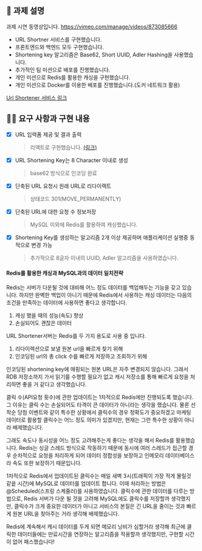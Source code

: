 ## 📌 과제 설명 <!-- 어떤 걸 만들었는지 대략적으로 설명해주세요 -->
과제 시연 동영상입니다.
https://vimeo.com/manage/videos/873085666

- URL Shortner 서비스를 구현했습니다.
- 프론트엔드와 백엔드 모두 구현했습니다.
- Shortening key 알고리즘은 Base62, Short UUID, Adler Hashing을 사용했습니다.
- 추가적인 팀 미션으로 배포를 진행했습니다.
- 개인 미션으로 Redis를 활용한 캐싱을 구현했습니다.
- 개인 미션으로 Docker를 이용한 배포를 진행했습니다.(도커 네트워크 활용)

[Url Shortener 서비스 링크](http://ec2-3-35-240-254.ap-northeast-2.compute.amazonaws.com:3000)

## 👩‍💻 요구 사항과 구현 내용 <!-- 기능을 Commit 별로 잘개 쪼개고, Commit 별로 설명해주세요 -->

- [x] URL 입력폼 제공 및 결과 출력 
   > 리액트로 구현했습니다. [(링크)](https://github.com/Dev-Yesung/react-url-shortener)
- [x] URL Shortening Key는 8 Character 이내로 생성
   > base62 방식으로 인코딩 완료
- [x] 단축된 URL 요청시 원래 URL로 리다이렉트 
   > 상태코드 301(MOVE_PERMANENTLY)
- [x] 단축된 URL에 대한 요청 수 정보저장
   > MySQL 이외에 Redis를 활용하여 캐싱했습니다.
- [x] Shortening Key를 생성하는 알고리즘 2개 이상 제공하며 애플리케이션 실행중 동적으로 변경 가능
   > 추가적으로 8글자 이내의 UUID, Adler 알고리즘을 사용하였습니다.

#### Redis를 활용한 캐싱과 MySQL과의 데이터 일치전략

Redis는 서버가 다운될 것에 대비해 어느 정도 데이터를 백업해두는 기능을 갖고 있습니다.
하지만 완벽한 백업이 아니기 때문에 Redis에서 사용하는 캐싱 데이터는
다음의 조건을 만족하는 데이터에 사용하면 좋다고 생각합니다.

1) 캐싱 했을 때의 성능(속도) 향상
2) 손실되어도 괜찮은 데이터

URL Shortener서버는 Redis를 두 가지 용도로 사용 중 입니다.
1) 리다이렉션으로 보낼 원본 url을 빠르게 찾기 위해
2) 인코딩된 url의 총 click 수를 빠르게 저장하고 조회하기 위해

인코딩된 shortening key에 매핑되는 원본 URL은 자주 변경되지 않습니다.
그래서 RDB 저장소까지 가서 읽기를 수행할 필요가 없고 캐시 저장소를 통해
빠르게 요청을 처리하면 좋을 거 같다고 생각했습니다.

클릭 수(API요청 횟수)에 관한 업데이트는 1차적으로 Redis에만 진행되도록 했습니다.
그 이유는 클릭 수는 손실되어도 타격이 큰 데이터가 아니라는 생각을 했습니다.
물론 선착순 당첨 이벤트와 같이 특수한 상황에서 클릭수의 경우 정확도가 중요하겠고
마케팅 데이터로 활용할 클릭수는 어느 정도 의미가 있겠지만, 
현재는 그런 특수한 상황이 아니라 배제했습니다.

그래도 속도나 동시성을 어느 정도 고려해주는게 좋다는 생각을 해서 Redis를 활용했습니다.
Redis는 싱글 스레드 방식으로 작동하기 때문에 동시에 여러 스레드가 접근할 경우
순차적으로 요청을 처리하게 되어 데이터 정합성을 보장하고 
인메모리 데이터베이스라 속도 또한 보장하기 때문입니다.

1차적으로 Redis에서 업데이트된 클릭수는 매일 새벽 3시(트래픽이 가장 적게 몰릴것 같읕 시간)에
MySQL로 데이터를 업데이트 합니다. 이때 처리하는 방법은 @Scheduled(스프링 스케줄러)를 사용하였습니다. 
클릭수에 관한 데이터를 다루는 방법으로, Redis 서버가 다운 될 것을 고려해 MySQL에도 클릭수를 저장할까 생각했지만, 
클릭수가 크게 중요한 데이터가 아니고 서비스의 본질은 긴 URL을 줄이는 것과 빠르게 원본 URL을 찾아주는 거라 생각해 배제했습니다.

Redis에 계속해서 캐시 데이터를 두게 되면 메모리 낭비가 심할거라 생각해
최근에 클릭한 데이터들에는 만료시간을 연장하는 알고리즘을 적용할까 생각했지만,
구현할 시간이 없어 패스했습니다!

